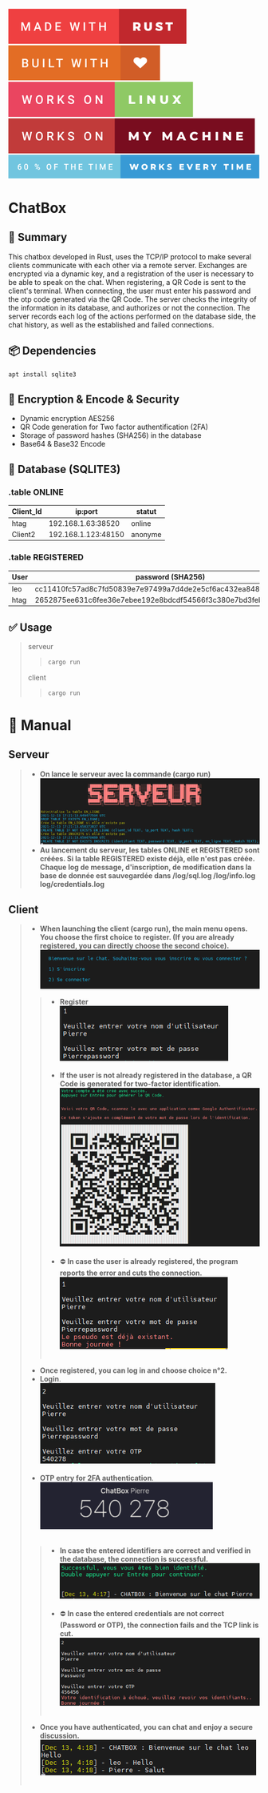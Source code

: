 ![made-with-rust](img/made-with-rust.svg?style=centerme)
![built-with-love](img/built-with-love.svg?style=centerme)
![works-on-linux](img/works-on-linux.svg?style=centerme)
![works-on-my-machine](img/works-on-my-machine.svg?style=centerme)
![60-of-the-time-works-every-time](img/60-of-the-time-works-every-time.svg?style=centerme)

# ChatBox

## 🚩 Summary
This chatbox developed in Rust, uses the TCP/IP protocol to make several clients communicate with each other via a remote server. Exchanges are encrypted via a dynamic key, and a registration of the user is necessary to be able to speak on the chat. When registering, a QR Code is sent to the client's terminal. When connecting, the user must enter his password and the otp code generated via the QR Code. The server checks the integrity of the information in its database, and authorizes or not the connection. The server records each log of the actions performed on the database side, the chat history, as well as the established and failed connections.


## 📦 Dependencies
```bash
apt install sqlite3
```

## 🔐 Encryption & Encode & Security
- Dynamic encryption AES256
- QR Code generation for Two factor authentification (2FA)
- Storage of password hashes (SHA256) in the database
- Base64 & Base32 Encode

## 🎨 Database (SQLITE3)
### .table ONLINE
| Client_Id |        ip:port        | statut  |
|-----------|-----------------------|---------|
|  htag     |  192.168.1.63:38520   | online  |
|  Client2  |  192.168.1.123:48150  | anonyme |

### .table REGISTERED
| User |                           password (SHA256)                              |      ip:port (last)     |    statut   |  online  |
|------|--------------------------------------------------------------------------|-------------------------|-------------|----------|
| leo  |     cc11410fc57ad8c7fd50839e7e97499a7d4de2e5cf6ac432ea848bbf6bcd1a67     |   192.168.1.63:38600    |     ko      |    ko    |
| htag |     2652875ee631c6fee36e7ebee192e8bdcdf54566f3c380e7bd3feb2adbc879e4     |   192.168.1.63:38520    |     ok      |    ok    |

## ✅ Usage
> serveur
>>```bash
>>cargo run
>>```
> client
>>```bash
>>cargo run
>>```


# 📕 Manual

## Serveur
> - **On lance le serveur avec la commande (cargo run)**<br>
![Menu](img/serveur.png?style=centerme)
> - **Au lancement du serveur, les tables ONLINE et REGISTERED sont créées. Si la table REGISTERED existe déjà, elle n'est pas créée. Chaque log de message, d'inscription, de modification dans la base de donnée est sauvegardée dans /log/sql.log /log/info.log log/credentials.log**<br>

## Client
> - **When launching the client (cargo run), the main menu opens. You choose the first choice to register. (If you are already registered, you can directly choose the second choice).**<br>
![Menu](img/menu.png?style=centerme)
>> - **Register**<br>
![Inscription](img/inscription.png?style=centerme)<br></br>
>> - **If the user is not already registered in the database, a QR Code is generated for two-factor identification.**<br>
![Inscription-QRCode](img/inscription_qrcode.png?style=centerme)<br></br>
>> - ⛔ **In case the user is already registered, the program reports the error and cuts the connection.**<br>
![Inscription-Erreur](img/inscription_erreur.png?style=centerme)<br></br>
> - **Once registered, you can log in and choose choice n°2.**
> - **Login**.<br>
![Menu](img/connexion.png?style=centerme)<br></br>
> - **OTP entry for 2FA authentication**.<br>
![Menu](img/otp.png?style=centerme)<br></br>
>> - **In case the entered identifiers are correct and verified in the database, the connection is successful.**<br>
![Menu](img/connexion_successful.png?style=centerme)<br></br>
>> - ⛔ **In case the entered credentials are not correct (Password or OTP), the connection fails and the TCP link is cut.**<br>
![Menu](img/connexion_error.png?style=centerme)<br></br>
> - **Once you have authenticated, you can chat and enjoy a secure discussion.**<br>
![Menu](img/chat.png?style=centerme)<br></br>